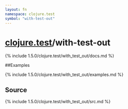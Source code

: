 ```yaml
---
layout: fn
namespace: clojure.test
symbol: "with-test-out"
---
```


# [clojure.test](../)/with-test-out

{% include 1.5.0/clojure.test/with_test_out/docs.md %}

##Examples

{% include 1.5.0/clojure.test/with_test_out/examples.md %}
## Source
{% include 1.5.0/clojure.test/with_test_out/src.md %}

